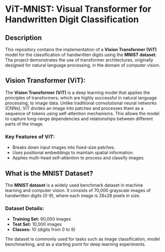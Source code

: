 # ViT-MNIST: Visual Transformer for Handwritten Digit Classification

## Description
This repository contains the implementation of a **Vision Transformer (ViT)** model for the classification of handwritten digits using the **MNIST dataset**. The project demonstrates the use of transformer architectures, originally designed for natural language processing, in the domain of computer vision.

##  Vision Transformer (ViT):
The **Vision Transformer (ViT)** is a deep learning model that applies the principles of transformers, which are highly successful in natural language processing, to image data. Unlike traditional convolutional neural networks (CNNs), ViT divides an image into patches and processes them as a sequence of tokens using self-attention mechanisms. This allows the model to capture long-range dependencies and relationships between different parts of the image.

### Key Features of ViT:
- Breaks down input images into fixed-size patches.
- Uses positional embeddings to maintain spatial information.
- Applies multi-head self-attention to process and classify images.

## What is the MNIST Dataset?
The **MNIST dataset** is a widely used benchmark dataset in machine learning and computer vision. It consists of 70,000 grayscale images of handwritten digits (0-9), where each image is 28x28 pixels in size.

### Dataset Details:
- **Training Set:** 60,000 images
- **Test Set:** 10,000 images
- **Classes:** 10 (digits from 0 to 9)

The dataset is commonly used for tasks such as image classification, model benchmarking, and as a starting point for deep learning experiments.

